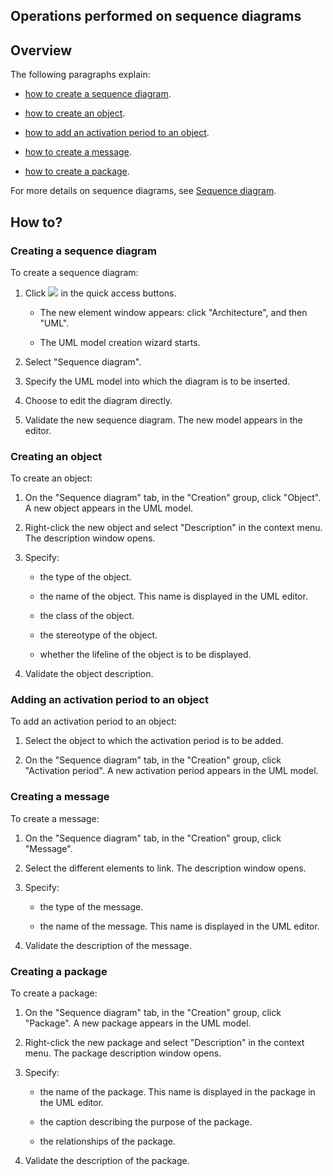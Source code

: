 


## Operations performed on sequence diagrams 
			



<a name="NOTE1"></a>
<a name="NOTE1_1"></a>


## Overview
<a name="overview_ELTTEXTE000210"></a>
The following paragraphs explain:

- [how to create a sequence diagram](#NOTE2_1).

- [how to create an object](#NOTE2_2).

- [how to add an activation period to an object](#NOTE2_3).

- [how to create a message](#NOTE2_4).

- [how to create a package](#NOTE2_5).




For more details on sequence diagrams, see [Sequence diagram](../Editeurs/2035017.md).

<a name="NOTE2"></a>
<a name="NOTE2_1"></a>


## How to?
<a name="how_ELTTEXTE000234"></a>


### Creating a sequence diagram
<a name="creating_sequence_diagram_ELTPARAGRAPHE000039"></a>

To create a sequence diagram: 

1. Click ![](https://doc.pcsoft.fr/en-US/images/image.awp?langid=3&name=ico_nouveau.gif) in the quick access buttons. 

	- The new element window appears: click "Architecture", and then "UML".

	- The UML model creation wizard starts.




2. Select "Sequence diagram".

3. Specify the UML model into which the diagram is to be inserted.

4. Choose to edit the diagram directly.

5. Validate the new sequence diagram. The new model appears in the editor.



<a name="NOTE2_2"></a>


### Creating an object
<a name="creating_object_ELTPARAGRAPHE000061"></a>

To create an object: 

1. On the "Sequence diagram" tab, in the "Creation" group, click "Object". A new object appears in the UML model.

2. Right-click the new object and select "Description" in the context menu. The description window opens.

3. Specify:

	- the type of the object.

	- the name of the object. This name is displayed in the UML editor.

	- the class of the object.

	- the stereotype of the object.

	- whether the lifeline of the object is to be displayed.




4. Validate the object description.



<a name="NOTE2_3"></a>


### Adding an activation period to an object
<a name="adding_activation_period_object_ELTPARAGRAPHE000091"></a>

To add an activation period to an object: 

1. Select the object to which the activation period is to be added.

2. On the "Sequence diagram" tab, in the "Creation" group, click "Activation period". A new activation period appears in the UML model.



<a name="NOTE2_4"></a>


### Creating a message
<a name="creating_message_ELTPARAGRAPHE000113"></a>

To create a message:

1. On the "Sequence diagram" tab, in the "Creation" group, click "Message".

2. Select the different elements to link. The description window opens.

3. Specify:

	- the type of the message.

	- the name of the message. This name is displayed in the UML editor.




4. Validate the description of the message.



<a name="NOTE2_5"></a>


### Creating a package
<a name="creating_package_ELTPARAGRAPHE000140"></a>

To create a package: 

1. On the "Sequence diagram" tab, in the "Creation" group, click "Package". A new package appears in the UML model.

2. Right-click the new package and select "Description" in the context menu. The package description window opens.

3. Specify:

	- the name of the package. This name is displayed in the package in the UML editor.

	- the caption describing the purpose of the package.

	- the relationships of the package.




4. Validate the description of the package.





